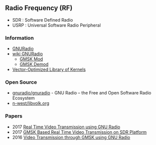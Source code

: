 ## Radio Frequency (RF)
- SDR : Software Defined Radio
- USRP : Universal Software Radio Peripheral


### Information
- [GNURadio](https://www.gnuradio.org/)
- [wiki GNURadio](https://wiki.gnuradio.org/index.php)
	- [GMSK Mod](https://wiki.gnuradio.org/index.php/GMSK_Mod)
	- [GMSK Demod](https://wiki.gnuradio.org/index.php/GMSK_Demod)
- [Vector-Optimized Library of Kernels](https://www.libvolk.org/)


### Open Source
- [gnuradio/gnuradio](https://github.com/gnuradio/gnuradio) - GNU Radio – the Free and Open Software Radio Ecosystem
- [n-west/libvolk.org](https://github.com/n-west/libvolk.org) 


### Papers
- 2017 [Real Time Video Transmission using GNU Radio](http://faculty.iitmandi.ac.in/~siddhartha/final_report_video_transmission.pdf)
- 2017 [GMSK Based Real Time Video Transmission on SDR Platform](https://www.ripublication.com/ijaer17/ijaerv12n15_%20(51).pdf)
- 2016 [Video Transmission through GMSK using GNU Radio](https://research.ijcaonline.org/icaet2016/number4/icaet056.pdf)


